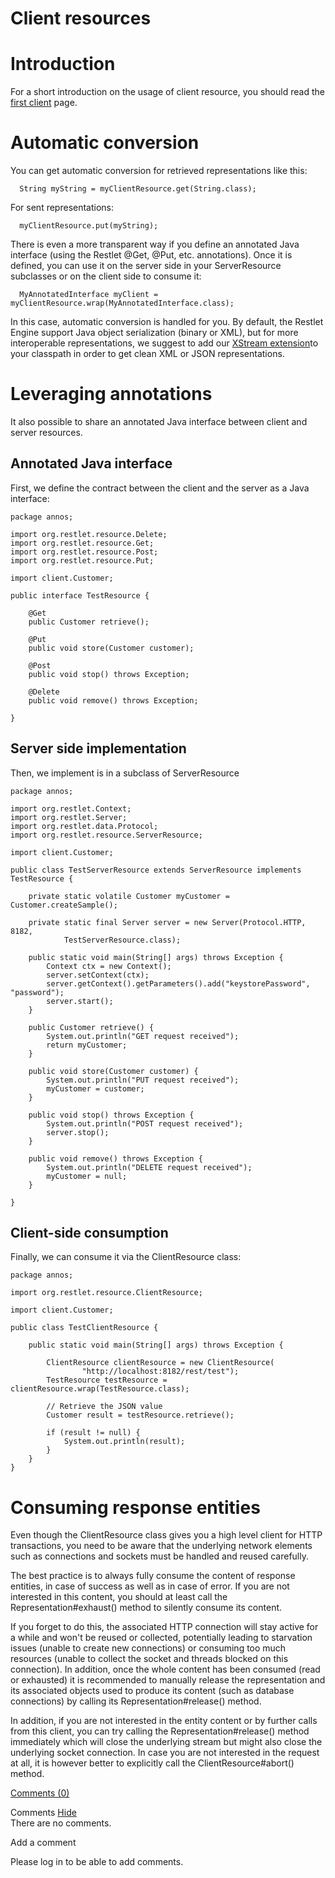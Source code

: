 Client resources
================

Introduction
============

For a short introduction on the usage of client resource, you should
read the [first
client](http://web.archive.org/web/20110820215314/http://wiki.restlet.org/docs_2.0/13-restlet/21-restlet/318-restlet/320-restlet.html "First client")
page.

Automatic conversion
====================

You can get automatic conversion for retrieved representations like
this:

      String myString = myClientResource.get(String.class);

For sent representations:

      myClientResource.put(myString);

There is even a more transparent way if you define an annotated Java
interface (using the Restlet @Get, @Put, etc. annotations). Once it is
defined, you can use it on the server side in your ServerResource
subclasses or on the client side to consume it:

      MyAnnotatedInterface myClient = myClientResource.wrap(MyAnnotatedInterface.class);

In this case, automatic conversion is handled for you. By default, the
Restlet Engine support Java object serialization (binary or XML), but
for more interoperable representations, we suggest to add our [XStream
extension](http://web.archive.org/web/20110820215314/http://wiki.restlet.org/docs_2.0/13-restlet/28-restlet/264-restlet.html "XStream extension")to
your classpath in order to get clean XML or JSON representations.

Leveraging annotations
======================

It also possible to share an annotated Java interface between client and
server resources.

Annotated Java interface
------------------------

First, we define the contract between the client and the server as a
Java interface:

    package annos;

    import org.restlet.resource.Delete;
    import org.restlet.resource.Get;
    import org.restlet.resource.Post;
    import org.restlet.resource.Put;

    import client.Customer;

    public interface TestResource {

        @Get
        public Customer retrieve();

        @Put
        public void store(Customer customer);
        
        @Post
        public void stop() throws Exception;

        @Delete
        public void remove() throws Exception;

    }

Server side implementation
--------------------------

Then, we implement is in a subclass of ServerResource

    package annos;

    import org.restlet.Context;
    import org.restlet.Server;
    import org.restlet.data.Protocol;
    import org.restlet.resource.ServerResource;

    import client.Customer;

    public class TestServerResource extends ServerResource implements TestResource {

        private static volatile Customer myCustomer = Customer.createSample();

        private static final Server server = new Server(Protocol.HTTP, 8182,
                TestServerResource.class);

        public static void main(String[] args) throws Exception {
            Context ctx = new Context();
            server.setContext(ctx);
            server.getContext().getParameters().add("keystorePassword", "password");
            server.start();
        }

        public Customer retrieve() {
            System.out.println("GET request received");
            return myCustomer;
        }

        public void store(Customer customer) {
            System.out.println("PUT request received");
            myCustomer = customer;
        }

        public void stop() throws Exception {
            System.out.println("POST request received");
            server.stop();
        }

        public void remove() throws Exception {
            System.out.println("DELETE request received");
            myCustomer = null;
        }

    }

Client-side consumption
-----------------------

Finally, we can consume it via the ClientResource class:

    package annos;

    import org.restlet.resource.ClientResource;

    import client.Customer;

    public class TestClientResource {

        public static void main(String[] args) throws Exception {

            ClientResource clientResource = new ClientResource(
                    "http://localhost:8182/rest/test");
            TestResource testResource = clientResource.wrap(TestResource.class);

            // Retrieve the JSON value
            Customer result = testResource.retrieve();

            if (result != null) {
                System.out.println(result);
            }
        }
    }

Consuming response entities
===========================

Even though the ClientResource class gives you a high level client for
HTTP transactions, you need to be aware that the underlying network
elements such as connections and sockets must be handled and reused
carefully.

The best practice is to always fully consume the content of response
entities, in case of success as well as in case of error. If you are not
interested in this content, you should at least call the
Representation\#exhaust() method to silently consume its content.

If you forget to do this, the associated HTTP connection will stay
active for a while and won't be reused or collected, potentially leading
to starvation issues (unable to create new connections) or consuming too
much resources (unable to collect the socket and threads blocked on this
connection). In addition, once the whole content has been consumed (read
or exhausted) it is recommended to manually release the representation
and its associated objects used to produce its content (such as database
connections) by calling its Representation\#release() method.

In addition, if you are not interested in the entity content or by
further calls from this client, you can try calling the
Representation\#release() method immediately which will close the
underlying stream but might also close the underlying socket connection.
In case you are not interested in the request at all, it is however
better to explicitly call the ClientResource\#abort() method.

[Comments
(0)](http://web.archive.org/web/20110820215314/http://wiki.restlet.org/docs_2.0/13-restlet/27-restlet/328-restlet/285-restlet.html#)

Comments
[Hide](http://web.archive.org/web/20110820215314/http://wiki.restlet.org/docs_2.0/13-restlet/27-restlet/328-restlet/285-restlet.html#)
\
There are no comments.

Add a comment

Please log in to be able to add comments.

